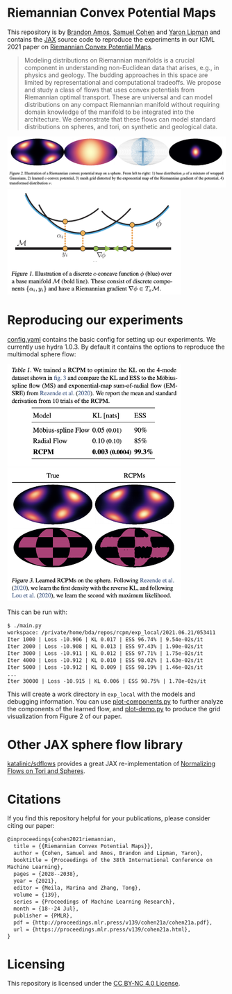 # Riemannian Convex Potential Maps

This repository is by
[Brandon Amos](http://bamos.github.io),
[Samuel Cohen](https://samcohen16.github.io/)
and
[Yaron Lipman](http://www.wisdom.weizmann.ac.il/~ylipman/)
and contains the [JAX](https://jax.readthedocs.io/en/latest/)
source code to reproduce the
experiments in our ICML 2021 paper on
[Riemannian Convex Potential Maps](https://arxiv.org/abs/2106.10272).


> Modeling distributions on Riemannian manifolds is a crucial
> component in understanding non-Euclidean data that arises, e.g., in
> physics and geology. The budding approaches in this space are
> limited by representational and computational tradeoffs. We propose
> and study a class of flows that uses convex potentials from
> Riemannian optimal transport. These are universal and can model
> distributions on any compact Riemannian manifold without requiring
> domain knowledge of the manifold to be integrated into the
> architecture. We demonstrate that these flows can model standard
> distributions on spheres, and tori, on synthetic and geological
> data.

![](images/demo.png)
<img src='images/discrete-c-concave.png' width='400px'></img>

# Reproducing our experiments

[config.yaml](config.yaml) contains the basic config for
setting up our experiments.
We currently use hydra 1.0.3.
By default it contains the options to
reproduce the multimodal sphere flow:

<img src='images/table2.png' width='400px'></img>
<img src='images/fig3.png' width='400px'></img>

This can be run with:

```
$ ./main.py
workspace: /private/home/bda/repos/rcpm/exp_local/2021.06.21/053411
Iter 1000 | Loss -10.906 | KL 0.017 | ESS 96.74% | 9.54e-02s/it
Iter 2000 | Loss -10.908 | KL 0.013 | ESS 97.43% | 1.90e-02s/it
Iter 3000 | Loss -10.911 | KL 0.012 | ESS 97.71% | 1.75e-02s/it
Iter 4000 | Loss -10.912 | KL 0.010 | ESS 98.02% | 1.63e-02s/it
Iter 5000 | Loss -10.912 | KL 0.009 | ESS 98.19% | 1.46e-02s/it
...
Iter 30000 | Loss -10.915 | KL 0.006 | ESS 98.75% | 1.78e-02s/it
```

This will create a work directory in `exp_local` with
the models and debugging information.
You can use
[plot-components.py](plot-components.py)
to further analyze the components of the learned flow,
and
[plot-demo.py](plot-demo.py)
to produce the grid visualization from Figure 2
of our paper.

# Other JAX sphere flow library
[katalinic/sdflows](https://github.com/katalinic/sdflows)
provides a great JAX re-implementation of
[Normalizing Flows on Tori and Spheres](https://arxiv.org/abs/2002.02428).

# Citations
If you find this repository helpful for your publications,
please consider citing our paper:

```
@inproceedings{cohen2021riemannian,
  title = {{Riemannian Convex Potential Maps}},
  author = {Cohen, Samuel and Amos, Brandon and Lipman, Yaron},
  booktitle = {Proceedings of the 38th International Conference on Machine Learning},
  pages = {2028--2038},
  year = {2021},
  editor = {Meila, Marina and Zhang, Tong},
  volume = {139},
  series = {Proceedings of Machine Learning Research},
  month = {18--24 Jul},
  publisher = {PMLR},
  pdf = {http://proceedings.mlr.press/v139/cohen21a/cohen21a.pdf},
  url = {https://proceedings.mlr.press/v139/cohen21a.html},
}
```

# Licensing
This repository is licensed under the
[CC BY-NC 4.0 License](https://creativecommons.org/licenses/by-nc/4.0/).
